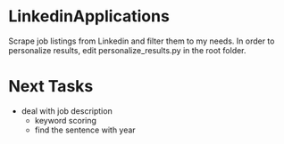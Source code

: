 # LinkedinApplications
Scrape job listings from Linkedin and filter them to my needs. In order to personalize results, edit personalize_results.py in the root folder. 

# Next Tasks
- deal with job description
    - keyword scoring
    - find the sentence with year